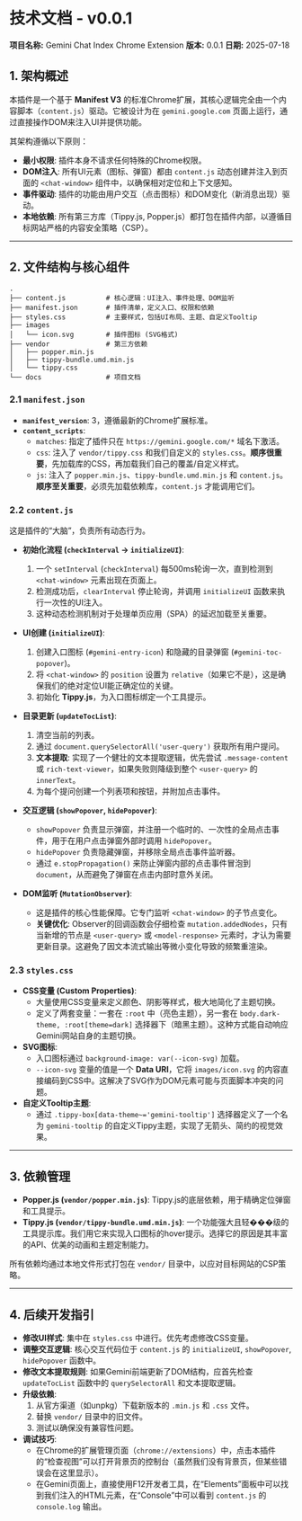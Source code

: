 # 技术文档 - v0.0.1

**项目名称:** Gemini Chat Index Chrome Extension
**版本:** 0.0.1
**日期:** 2025-07-18

## 1. 架构概述

本插件是一个基于 **Manifest V3** 的标准Chrome扩展，其核心逻辑完全由一个内容脚本（`content.js`）驱动。它被设计为在 `gemini.google.com` 页面上运行，通过直接操作DOM来注入UI并提供功能。

其架构遵循以下原则：
- **最小权限**: 插件本身不请求任何特殊的Chrome权限。
- **DOM注入**: 所有UI元素（图标、弹窗）都由 `content.js` 动态创建并注入到页面的 `<chat-window>` 组件中，以确保相对定位和上下文感知。
- **事件驱动**: 插件的功能由用户交互（点击图标）和DOM变化（新消息出现）驱动。
- **本地依赖**: 所有第三方库（Tippy.js, Popper.js）都打包在插件内部，以遵循目标网站严格的内容安全策略（CSP）。

---

## 2. 文件结构与核心组件

```
.
├── content.js          # 核心逻辑：UI注入、事件处理、DOM监听
├── manifest.json       # 插件清单，定义入口、权限和依赖
├── styles.css          # 主要样式，包括UI布局、主题、自定义Tooltip
├── images
│   └── icon.svg        # 插件图标 (SVG格式)
├── vendor              # 第三方依赖
│   ├── popper.min.js
│   ├── tippy-bundle.umd.min.js
│   └── tippy.css
└── docs                # 项目文档
```

### 2.1 `manifest.json`

- **`manifest_version`**: 3，遵循最新的Chrome扩展标准。
- **`content_scripts`**:
    - `matches`: 指定了插件只在 `https://gemini.google.com/*` 域名下激活。
    - `css`: 注入了 `vendor/tippy.css` 和我们自定义的 `styles.css`。**顺序很重要**，先加载库的CSS，再加载我们自己的覆盖/自定义样式。
    - `js`: 注入了 `popper.min.js`、`tippy-bundle.umd.min.js` 和 `content.js`。**顺序至关重要**，必须先加载依赖库，`content.js` 才能调用它们。

### 2.2 `content.js`

这是插件的“大脑”，负责所有动态行为。

- **初始化流程 (`checkInterval` -> `initializeUI`)**:
    1.  一个 `setInterval` (`checkInterval`) 每500ms轮询一次，直到检测到 `<chat-window>` 元素出现在页面上。
    2.  检测成功后，`clearInterval` 停止轮询，并调用 `initializeUI` 函数来执行一次性的UI注入。
    3.  这种动态检测机制对于处理单页应用（SPA）的延迟加载至关重要。

- **UI创建 (`initializeUI`)**:
    1.  创建入口图标 (`#gemini-entry-icon`) 和隐藏的目录弹窗 (`#gemini-toc-popover`)。
    2.  将 `<chat-window>` 的 `position` 设置为 `relative`（如果它不是），这是确保我们的绝对定位UI能正确定位的关键。
    3.  初始化 **Tippy.js**，为入口图标绑定一个工具提示。

- **目录更新 (`updateTocList`)**:
    1.  清空当前的列表。
    2.  通过 `document.querySelectorAll('user-query')` 获取所有用户提问。
    3.  **文本提取**: 实现了一个健壮的文本提取逻辑，优先尝试 `.message-content` 或 `rich-text-viewer`，如果失败则降级到整个 `<user-query>` 的 `innerText`。
    4.  为每个提问创建一个列表项和按钮，并附加点击事件。

- **交互逻辑 (`showPopover`, `hidePopover`)**:
    - `showPopover` 负责显示弹窗，并注册一个临时的、一次性的全局点击事件，用于在用户点击弹窗外部时调用 `hidePopover`。
    - `hidePopover` 负责隐藏弹窗，并移除全局点击事件监听器。
    - 通过 `e.stopPropagation()` 来防止弹窗内部的点击事件冒泡到 `document`，从而避免了弹窗在点击内部时意外关闭。

- **DOM监听 (`MutationObserver`)**:
    - 这是插件的核心性能保障。它专门监听 `<chat-window>` 的子节点变化。
    - **关键优化**: Observer的回调函数会仔细检查 `mutation.addedNodes`，只有当新增的节点是 `<user-query>` 或 `<model-response>` 元素时，才认为需要更新目录。这避免了因文本流式输出等微小变化导致的频繁重渲染。

### 2.3 `styles.css`

- **CSS变量 (Custom Properties)**:
    - 大量使用CSS变量来定义颜色、阴影等样式，极大地简化了主题切换。
    - 定义了两套变量：一套在 `:root` 中（亮色主题），另一套在 `body.dark-theme, :root[theme=dark]` 选择器下（暗黑主题）。这种方式能自动响应Gemini网站自身的主题切换。
- **SVG图标**:
    - 入口图标通过 `background-image: var(--icon-svg)` 加载。
    - `--icon-svg` 变量的值是一个 **Data URI**，它将 `images/icon.svg` 的内容直接编码到CSS中。这解决了SVG作为DOM元素可能与页面脚本冲突的问题。
- **自定义Tooltip主题**:
    - 通过 `.tippy-box[data-theme~='gemini-tooltip']` 选择器定义了一个名为 `gemini-tooltip` 的自定义Tippy主题，实现了无箭头、简约的视觉效果。

---

## 3. 依赖管理

- **Popper.js (`vendor/popper.min.js`)**: Tippy.js的底层依赖，用于精确定位弹窗和工具提示。
- **Tippy.js (`vendor/tippy-bundle.umd.min.js`)**: 一个功能强大且轻���级的工具提示库。我们用它来实现入口图标的hover提示。选择它的原因是其丰富的API、优美的动画和主题定制能力。

所有依赖均通过本地文件形式打包在 `vendor/` 目录中，以应对目标网站的CSP策略。

---

## 4. 后续开发指引

- **修改UI样式**: 集中在 `styles.css` 中进行。优先考虑修改CSS变量。
- **调整交互逻辑**: 核心交互代码位于 `content.js` 的 `initializeUI`, `showPopover`, `hidePopover` 函数中。
- **修改文本提取规则**: 如果Gemini前端更新了DOM结构，应首先检查 `updateTocList` 函数中的 `querySelectorAll` 和文本提取逻辑。
- **升级依赖**:
    1.  从官方渠道（如unpkg）下载新版本的 `.min.js` 和 `.css` 文件。
    2.  替换 `vendor/` 目录中的旧文件。
    3.  测试以确保没有兼容性问题。
- **调试技巧**:
    - 在Chrome的扩展管理页面（`chrome://extensions`）中，点击本插件的“检查视图”可以打开背景页的控制台（虽然我们没有背景页，但某些错误会在这里显示）。
    - 在Gemini页面上，直接使用F12开发者工具，在“Elements”面板中可以找到我们注入的HTML元素，在“Console”中可以看到 `content.js` 的 `console.log` 输出。
